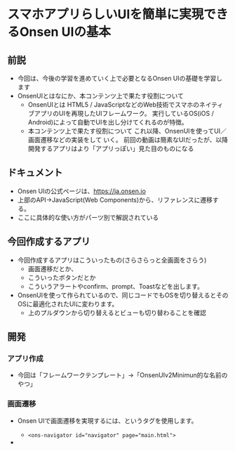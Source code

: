 # スマホアプリらしいUIを簡単に実現できるOnsen UIの基本

## 前説

- 今回は、今後の学習を進めていく上で必要となるOnsen UIの基礎を学習します
- OnsenUIとはなにか、本コンテンツ上で果たす役割について
  - OnsenUIとは
    HTML5 / JavaScriptなどのWeb技術でスマホのネイティブアプリのUIを再現したUIフレームワーク。
    実行しているOS(iOS / Android)によって自動でUIを出し分けてくれるのが特徴。
  - 本コンテンツ上で果たす役割について
    これ以降、OnsenUIを使ってUI／画面遷移などの実装をして いく。
    前回の動画は簡素なUIだったが、以降開発するアプリはより「アプリっぽい」見た目のものになる

## ドキュメント

- Onsen UIの公式ページは、https://ja.onsen.io
- 上部のAPI→JavaScript(Web Components)から、リファレンスに遷移する。
- ここに具体的な使い方がパーツ別で解説されている

## 今回作成するアプリ

- 今回作成するアプリはこういったもの(さらさらっと全画面をさらう)
  - 画面遷移だとか、
  - こういったボタンだとか
  - こういうアラートやconfirm、prompt、Toastなどを出します。
- OnsenUIを使って作られているので、同じコードでもOSを切り替えるとそのOSに最適化されたUIに変わります。
  - 上のプルダウンから切り替えるとビューも切り替わることを確認

## 開発

### アプリ作成

- 今回は「フレームワークテンプレート」→「OnsenUIv2Minimun的な名前のやつ」

### 画面遷移

- Onsen UIで画面遷移を実現するには、<ons-navigator>というタグを使用します。
  - ` <ons-navigator id="navigator" page="main.html"> `
- 